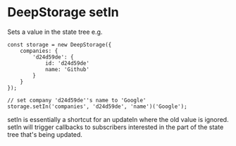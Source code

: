 # DeepStorage setIn

Sets a value in the state tree e.g.

```
const storage = new DeepStorage({
    companies: {
        'd24d59de': {
            id: 'd24d59de'
            name: 'Github'
        }
    }
});

// set company 'd24d59de''s name to 'Google'
storage.setIn('companies', 'd24d59de', 'name')('Google');
```

setIn is essentially a shortcut for an updateIn where the old value is ignored. setIn will trigger callbacks to subscribers interested in the part of the state tree that's being updated.

